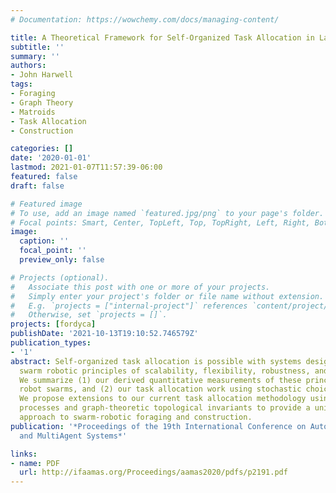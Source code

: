 ```yaml
---
# Documentation: https://wowchemy.com/docs/managing-content/

title: A Theoretical Framework for Self-Organized Task Allocation in Large Swarms
subtitle: ''
summary: ''
authors:
- John Harwell
tags:
- Foraging
- Graph Theory
- Matroids
- Task Allocation
- Construction

categories: []
date: '2020-01-01'
lastmod: 2021-01-07T11:57:39-06:00
featured: false
draft: false

# Featured image
# To use, add an image named `featured.jpg/png` to your page's folder.
# Focal points: Smart, Center, TopLeft, Top, TopRight, Left, Right, BottomLeft, Bottom, BottomRight.
image:
  caption: ''
  focal_point: ''
  preview_only: false

# Projects (optional).
#   Associate this post with one or more of your projects.
#   Simply enter your project's folder or file name without extension.
#   E.g. `projects = ["internal-project"]` references `content/project/deep-learning/index.md`.
#   Otherwise, set `projects = []`.
projects: [fordyca]
publishDate: '2021-10-13T19:10:52.746579Z'
publication_types:
- '1'
abstract: Self-organized task allocation is possible with systems designed using the
  swarm robotic principles of scalability, flexibility, robustness, and emergence.
  We summarize (1) our derived quantitative measurements of these principles in 10,000
  robot swarms, and (2) our task allocation work using stochastic choice and matroids.
  We propose extensions to our current task allocation methodology using stochastic
  processes and graph-theoretic topological invariants to provide a unified algorithmic
  approach to swarm-robotic foraging and construction.
publication: '*Proceedings of the 19th International Conference on Autonomous Agents
  and MultiAgent Systems*'

links:
- name: PDF
  url: http://ifaamas.org/Proceedings/aamas2020/pdfs/p2191.pdf
---
```

